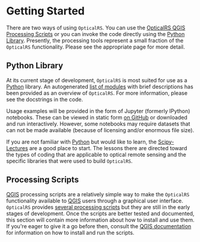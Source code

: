 # Getting Started

There are two ways of using `OpticalRS`. You can use the [OpticalRS QGIS Processing Scripts](#processing-scripts) or you can invoke the code directly using the [Python Library](#python-library). Presently, the processing tools represent a small fraction of the `OpticalRS` functionality. Please see the appropriate page for more detail.

## Python Library

At its current stage of development, `OpticalRS` is most suited for use as a [Python] library. An autogenerated [list of modules](modules.md) with brief descriptions has been provided as an overview of `OpticalRS`. For more information, please see the docstrings in the code.

Usage examples will be provided in the form of Jupyter (formerly IPython) notebooks. These can be viewed in static form [on GitHub](https://github.com/jkibele/OpticalRS/tree/master/docs/notebooks) or downloaded and run interactively. However, some notebooks may require datasets that can not be made available (because of licensing and/or enormous file size).

If you are not familiar with [Python] but would like to learn, the [Scipy-Lectures](http://www.scipy-lectures.org/) are a good place to start. The lessons there are directed toward the types of coding that are applicable to optical remote sensing and the specific libraries that were used to build `OpticalRS`.

## Processing Scripts

[QGIS] processing scripts are a relatively simple way to make the `OpticalRS` functionality available to [QGIS] users through a graphical user interface. `OpticalRS` provides [several processing scripts](https://github.com/jkibele/OpticalRS/tree/master/QgisProcessing) but they are still in the early stages of development. Once the scripts are better tested and documented, this section will contain more information about how to install and use them. If you're eager to give it a go before then, consult the [QGIS documentation](http://docs.qgis.org/latest/en/docs/user_manual/processing/index.html) for information on how to install and run the scripts.

[QGIS]: https://www.qgis.org/
[Python]: https://www.python.org/
